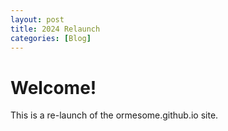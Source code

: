 ```yaml
---
layout: post
title: 2024 Relaunch
categories: [Blog]
---
```


# Welcome!

This is a re-launch of the ormesome.github.io site.
